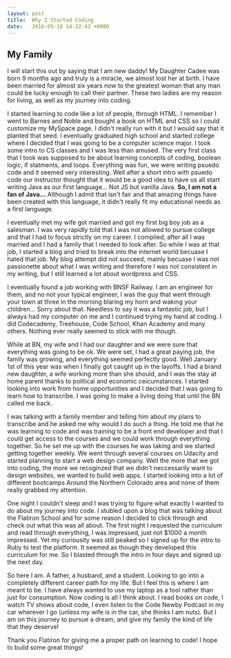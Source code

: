 ```yaml
---
layout: post
title:  Why I Started Coding
date:   2016-05-18 14:22:43 +0000
---
```



## My Family

I will start this out by saying that I am new daddy! My Daughter Cadee was born 9 months ago and truly is a miracle, we almost lost her at birth. I have been married for almost six years now to the greatest woman that any man could be lucky enough to call their partner. These two ladies are my reason for living, as well as my journey into coding.

I started learning to code like a lot of people, through HTML. I remember I went to Barnes and Noble and bought a book on HTML and CSS so I could customize my MySpace page. I didn't really run with it but I would say that it planted that seed. I eventually graduated high school and started college where I decided that I was going to be a computer science major. I took some intro to CS classes and I was less than amused. The very first class that I took was supposed to be about learning concepts of coding, boolean logic, if statments, and loops. Everything was fun, we were writing psuedo code and it seemed very interesting. Well after a short intro with psuedo code our instructor thought that it would be a good idea to have us all start writing Java as our first language... Not JS but vanilla Java. **So, I am not a fan of Java...** Although I admit that isn't fair and that amazing things have been created with this language, it didn't really fit my educational needs as a first language. 

I eventually met my wife got married and got my first big boy job as a salesman. I was very rapidly told that I was not allowed to pursue college and that I had to focus strictly on my career. I complied, after all I was married and I had a family that I needed to look after. So while I was at that job, I started a blog and tried to break into the internet world becuase I hated that job. My blog attempt did not succeed, mainly becuase I was not passionette about what I was writing and therefore I was not consistent in my writing, but I still learned a lot about wordpress and CSS.

I eventually found a job working with BNSF Railway. I am an engineer for them, and no not your typical engineer, I was the guy that went through your town at three in the morning blaring my horn and waking your children... Sorry about that. Needless to say it was a fantastic job, but I always had my computer on me and I continued trying my hand at coding. I did Codecademy, Treehouse, Code School, Khan Academy and many others. Nothing ever really seemed to stick with me though. 

While at BN, my wife and I had our daughter and we were sure that everything was going to be ok. We were set, I had a great paying job, the family was growing, and everything seemed perfectly good. Well January 1st of this year was when I finally got caught up in the layoffs. I had a brand new daughter, a wife working more than she should, and I was the stay at home parent thanks to political and economic ceicumstances. I started looking into work from home opportunities and I decided that I was going to learn how to transcribe. I was going to make a living doing that until the BN called me back. 

I was talking with a family member and telling him about my plans to transcribe and he asked me why would I do such a thing. He told me that he was learning to code and was training to be a front end developer and that I could get access to the courses and we could work through everything together. So he set me up with the courses he was taking and we started getting together weekly. We went through several courses on Udacity and started planning to start a web design company. Well the more that we got into coding, the more we recoginzed that we didn't neccessarily want to design websites, we wanted to build web apps. I started looking into a lot of different bootcamps Around the Northern Colorado area and none of them really grabbed my attention. 

One night I couldn't sleep and I was trying to figure what exactly I wanted to do about my journey into code. I stubled upon a blog that was talking about the Flatiron School and for some reason I decided to click through and check out what this was all about. The first night I requested the curriculum and read through everything, I was impressed, just not $1000 a month impressed. Yet my curiousity was still peaked so I signed up for the intro to Ruby to test the platform. It seemed as though they developed this curriculum for me. So I blasted through the intro in four days and signed up the next day. 

So here I am. A father, a husband, and a student. Looking to go into a completely different career path for my life. But I feel this is where I am meant to be. I have always wanted to use my laptop as a tool rather than just for consumption. Now coding is all I think about. I read books on code, I watch TV shows about code, I even listen to the Code Newby Podcast in my car wherever I go (unless my wife is in the car, she thinks I am nuts). But I am on this journey to pursue a dream, and give my family the kind of life that they deserve!

Thank you Flatiron for giving me a proper path on learning to code! I hope to build some great things!
